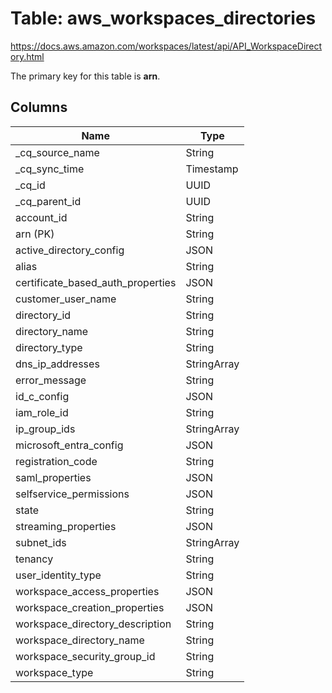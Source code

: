 # Table: aws_workspaces_directories

https://docs.aws.amazon.com/workspaces/latest/api/API_WorkspaceDirectory.html

The primary key for this table is **arn**.



## Columns
| Name          | Type          |
| ------------- | ------------- |
|_cq_source_name|String|
|_cq_sync_time|Timestamp|
|_cq_id|UUID|
|_cq_parent_id|UUID|
|account_id|String|
|arn (PK)|String|
|active_directory_config|JSON|
|alias|String|
|certificate_based_auth_properties|JSON|
|customer_user_name|String|
|directory_id|String|
|directory_name|String|
|directory_type|String|
|dns_ip_addresses|StringArray|
|error_message|String|
|id_c_config|JSON|
|iam_role_id|String|
|ip_group_ids|StringArray|
|microsoft_entra_config|JSON|
|registration_code|String|
|saml_properties|JSON|
|selfservice_permissions|JSON|
|state|String|
|streaming_properties|JSON|
|subnet_ids|StringArray|
|tenancy|String|
|user_identity_type|String|
|workspace_access_properties|JSON|
|workspace_creation_properties|JSON|
|workspace_directory_description|String|
|workspace_directory_name|String|
|workspace_security_group_id|String|
|workspace_type|String|